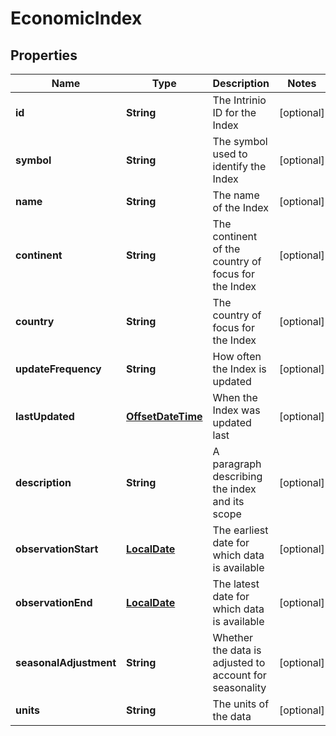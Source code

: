 
# EconomicIndex

## Properties
Name | Type | Description | Notes
------------ | ------------- | ------------- | -------------
**id** | **String** | The Intrinio ID for the Index |  [optional]
**symbol** | **String** | The symbol used to identify the Index |  [optional]
**name** | **String** | The name of the Index |  [optional]
**continent** | **String** | The continent of the country of focus for the Index |  [optional]
**country** | **String** | The country of focus for the Index |  [optional]
**updateFrequency** | **String** | How often the Index is updated |  [optional]
**lastUpdated** | [**OffsetDateTime**](OffsetDateTime.md) | When the Index was updated last |  [optional]
**description** | **String** | A paragraph describing the index and its scope |  [optional]
**observationStart** | [**LocalDate**](LocalDate.md) | The earliest date for which data is available |  [optional]
**observationEnd** | [**LocalDate**](LocalDate.md) | The latest date for which data is available |  [optional]
**seasonalAdjustment** | **String** | Whether the data is adjusted to account for seasonality |  [optional]
**units** | **String** | The units of the data |  [optional]



